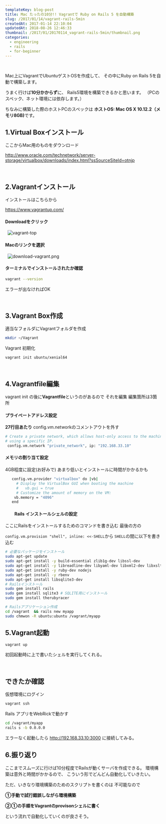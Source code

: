 ```yaml
---
templateKey: blog-post
title: Mac たったの10分!! Vagrantで Ruby on Rails 5 を自動構築
slug: /2017/01/14/vagrant-rails-5min
createdAt: 2017-01-14 22:10:04
updatedAt: 2018-08-26 12:46:33
thumbnail: /2017/01/20170114_vagrant-rails-5min/thumbnail.png
categories:
  - engineering
  - rails
  - for-beginner
---
```


&nbsp;

Mac上にVagrantでUbuntuゲストOSを作成して、
その中にRuby on Rails 5を自動で構築します。

うまく行けば<strong>10分かからず</strong>に、
Rails5環境を構築できるかと思います。
（PCのスペック、ネット環境には依存します。）

ちなみに構築した際のホストPCのスペックは
<strong>ホストOS: Mac OS X 10.12.2（メモリ8GB)</strong>です。

<div class="adsense"></div>
<h2 class="chapter">1.Virtual Boxインストール</h2>
ここからMac用のものをダウンロード

<a href="http://www.oracle.com/technetwork/server-storage/virtualbox/downloads/index.html?ssSourceSiteId=otnjp" target="_blank" rel="noopener noreferrer">http://www.oracle.com/technetwork/server-storage/virtualbox/downloads/index.html?ssSourceSiteId=otnjp</a>

&nbsp;
<h2 class="chapter">2.Vagrantインストール</h2>

インストールはこちらから

<a href="https://www.vagrantup.com/" target="_blank" rel="noopener noreferrer">https://www.vagrantup.com/</a>


<h4>Downloadをクリック</h4>

&nbsp;
<img class="post-image" src="https://statics.ver-1-0.net/uploads/2017/01/20170114_vagrant-rails-5min/vagrant-top.png" alt="vagrant-top"/>

<h4>Macのリンクを選択</h4>

&nbsp;
<img class="post-image" src="https://statics.ver-1-0.net/uploads/2017/01/20170114_vagrant-rails-5min/download-vagrant.png" alt="download-vagrant.png"/>

<h4>ターミナルでインストールされたか確認</h4>

```bash
vagrant --version
```
エラーが出なければOK

&nbsp;
<h2 class="chapter">3.Vagrant Box作成</h2>
適当なフォルダにVagrantフォルダを作成

```bash
mkdir ~/Vagrant
```

Vagrant 初期化
```bash
vagrant init ubuntu/xenial64
```

&nbsp;
<h2 class="chapter">4.Vagrantfile編集</h2>
vagrant init の後に<strong>Vagrantfile</strong>というのがあるので
それを編集
編集箇所は3箇所
<h4>プライベートアドレス設定</h4>

<strong>27行目あたり</strong>
config.vm.networkのコメントアウトを外す

```bash
# Create a private network, which allows host-only access to the machine
# using a specific IP.
 config.vm.network "private_network", ip: "192.168.33.10"

```

<h4>メモリの割り当て設定</h4>
4GB程度に設定(お好みで)
あまり低いとインストールに時間がかかるかも

```bash
   config.vm.provider "virtualbox" do |vb|
     # Display the VirtualBox GUI when booting the machine
     #   vb.gui = true
     # Customize the amount of memory on the VM:
    vb.memory = "4096"
   end

```

<h4 style="padding-left: 30px;">Rails インストールシェルの設定</h4>

ここにRailsをインストールするためのコマンドを書き込む
最後の方の

`config.vm.provision "shell", inline: <<-SHELL`から
`SHELL`の間に以下を書き込む

```bash
# 必要なパッケージをインストール
sudo apt-get update
sudo apt-get install -y build-essential zlib1g-dev libssl-dev
sudo apt-get install -y libreadline-dev libyaml-dev libxml2-dev libxslt-dev
sudo apt-get install -y ruby-dev nodejs
sudo apt-get install -y rbenv
sudo apt-get install libsqlite3-dev
# Railsインストール
sudo gem install rails
sudo gem install sqlite3 # SQLITE用にインストール
sudo gem install therubyracer

# Railsアプリケーション作成
cd /vagrant  && rails new myapp
sudo chmwon -R ubuntu:ubuntu /vagrant/myapp

```

<h2 class="chapter">5.Vagrant起動</h2>

```bash
vagrant up
```
初回起動時に上で書いたシェルを実行してくれる。

&nbsp;
<h2 class="chapter">できたか確認</h2>
仮想環境にログイン

```bash
vagrant ssh
```

Rails アプリをWebRickで動かす

```bash
cd /vagrant/myapp
rails s -b 0.0.0.0

```

エラーなく起動したら http://192.168.33.10:3000
に接続してみる。

<h2 class="chapter">6.振り返り</h2>
ここまでスムーズに行けば10分程度でRailsが動くサーバを作成できる。
環境構築は意外と時間がかかるので、
こういう形でどんどん自動化していきたい。

ただ、いきなり環境構築のためのスクリプトを書くのは
不可能なので

<strong>①手動で試行錯誤しながら環境構築</strong>

<strong>②①の手順をVagrantのprovisonシェルに書く</strong>

という流れで自動化していくのが良さそう。
